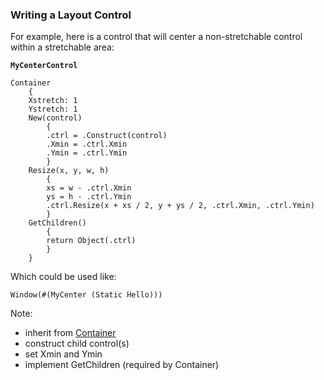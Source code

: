 ### Writing a Layout Control

For example, here is a control that will center a non-stretchable control within a stretchable area:

**`MyCenterControl`**
``` suneido
Container
    {
    Xstretch: 1
    Ystretch: 1
    New(control)
        {
        .ctrl = .Construct(control)
        .Xmin = .ctrl.Xmin
        .Ymin = .ctrl.Ymin
        }
    Resize(x, y, w, h)
        {
        xs = w - .ctrl.Xmin
        ys = h - .ctrl.Ymin
        .ctrl.Resize(x + xs / 2, y + ys / 2, .ctrl.Xmin, .ctrl.Ymin)
        }
    GetChildren()
        {
        return Object(.ctrl)
        }
    }
```

Which could be used like:

``` suneido
Window(#(MyCenter (Static Hello)))
```

Note:

-	inherit from 
	[Container](<../Reference/Container.md>)
-	construct child control(s)
-	set Xmin and Ymin
-	implement GetChildren (required by Container)